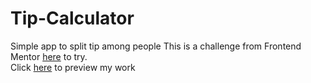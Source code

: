 # Tip-Calculator
Simple app to split tip among people
This is a challenge from Frontend Mentor [here](https://www.frontendmentor.io/challenges/tip-calculator-app-ugJNGbJUX) to try.   
Click [here](https://abishek0057.github.io/Tip-Calculator/) to preview my work
